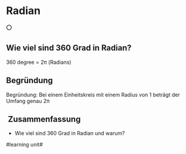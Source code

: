 # Radian
⭕️

## Wie viel sind 360 Grad in Radian?
360 degree = 2π (Radians)

## Begründung
Begründung: Bei einem Einheitskreis mit einem Radius von 1 beträgt der Umfang genau 2π


##  Zusammenfassung
- Wie viel sind 360 Grad in Radian und warum?


#learning unit#